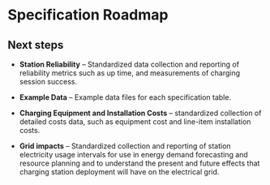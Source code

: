 
# Specification Roadmap

## Next steps

* **Station Reliability** – Standardized data collection and reporting of reliability metrics such as up time, and measurements of charging session success.

* **Example Data** – Example data files for each specification table.

* **Charging Equipment and Installation Costs** – standardized collection of detailed costs data, such as equipment cost and line-item installation costs.

* **Grid impacts** – Standardized collection and reporting of station electricity usage intervals for use in energy demand forecasting and resource planning and to understand the present and future effects that charging station deployment will have on the electrical grid.
